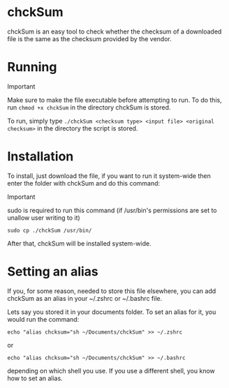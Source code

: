 # chckSum
chckSum is an easy tool to check whether the checksum of a downloaded file is the same as the checksum provided by the vendor.

# Running
> [!IMPORTANT]
> Make sure to make the file executable before attempting to run. To do this, run ```chmod +x chckSum``` in the directory chckSum is stored.

To run, simply type `./chckSum <checksum type> <input file> <original checksum>` in the directory the script is stored.

# Installation
To install, just download the file, if you want to run it system-wide then enter the folder with chckSum and do this command:  

> [!IMPORTANT]
> sudo is required to run this command (if /usr/bin's permissions are set to unallow user writing to it)

```
sudo cp ./chckSum /usr/bin/
```
After that, chckSum will be installed system-wide.

# Setting an alias
If you, for some reason, needed to store this file elsewhere, you can add chckSum as an alias in your ~/.zshrc or ~/.bashrc file.

Lets say you stored it in your documents folder. To set an alias for it, you would run the command:
```
echo "alias chcksum="sh ~/Documents/chckSum" >> ~/.zshrc
```
or
```
echo "alias chcksum="sh ~/Documents/chckSum" >> ~/.bashrc
```
depending on which shell you use.
If you use a different shell, you know how to set an alias.
